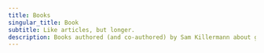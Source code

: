 ```yaml
---
title: Books
singular_title: Book
subtitle: Like articles, but longer.
description: Books authored (and co-authored) by Sam Killermann about gender, sexuality, and social justice, uncopyrighted and totally accessible to you.
---
```

